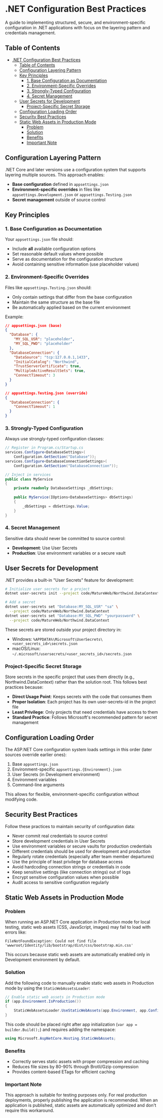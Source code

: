 # .NET Configuration Best Practices

A guide to implementing structured, secure, and environment-specific configuration in .NET applications
with focus on the layering pattern and credentials management.

## Table of Contents

- [.NET Configuration Best Practices](#net-configuration-best-practices)
  - [Table of Contents](#table-of-contents)
  - [Configuration Layering Pattern](#configuration-layering-pattern)
  - [Key Principles](#key-principles)
    - [1. Base Configuration as Documentation](#1-base-configuration-as-documentation)
    - [2. Environment-Specific Overrides](#2-environment-specific-overrides)
    - [3. Strongly-Typed Configuration](#3-strongly-typed-configuration)
    - [4. Secret Management](#4-secret-management)
  - [User Secrets for Development](#user-secrets-for-development)
    - [Project-Specific Secret Storage](#project-specific-secret-storage)
  - [Configuration Loading Order](#configuration-loading-order)
  - [Security Best Practices](#security-best-practices)
  - [Static Web Assets in Production Mode](#static-web-assets-in-production-mode)
    - [Problem](#problem)
    - [Solution](#solution)
    - [Benefits](#benefits)
    - [Important Note](#important-note)

## Configuration Layering Pattern

.NET Core and later versions use a configuration system that supports layering
multiple sources. This approach enables:

- **Base configuration** defined in `appsettings.json`
- **Environment-specific overrides** in files like `appsettings.Development.json`
  or `appsettings.Testing.json`
- **Secret management** outside of source control

## Key Principles

### 1. Base Configuration as Documentation

Your `appsettings.json` file should:
- Include **all** available configuration options
- Set reasonable default values where possible
- Serve as documentation for the configuration structure
- Avoid containing sensitive information (use placeholder values)

### 2. Environment-Specific Overrides

Files like `appsettings.Testing.json` should:
- Only contain settings that differ from the base configuration
- Maintain the same structure as the base file
- Be automatically applied based on the current environment

Example:
```json
// appsettings.json (base)
{
  "Database": {
    "MY_SQL_USR": "placeholder",
    "MY_SQL_PWD": "placeholder"
  },
  "DatabaseConnection": {
    "DataSource": "tcp:127.0.0.1,1433",
    "InitialCatalog": "Northwind",
    "TrustServerCertificate": true,
    "MultipleActiveResultSets": true,
    "ConnectTimeout": 3
  }
}

// appsettings.Testing.json (override)
{
  "DatabaseConnection": {
    "ConnectTimeout": 1
  }
}
```

### 3. Strongly-Typed Configuration

Always use strongly-typed configuration classes:

```csharp
// Register in Program.cs/Startup.cs
services.Configure<DatabaseSettings>(
    Configuration.GetSection("Database"));
services.Configure<DatabaseConnectionSettings>(
    Configuration.GetSection("DatabaseConnection"));

// Inject in services
public class MyService
{
    private readonly DatabaseSettings _dbSettings;
    
    public MyService(IOptions<DatabaseSettings> dbSettings)
    {
        _dbSettings = dbSettings.Value;
    }
}
```

### 4. Secret Management

Sensitive data should never be committed to source control:

- **Development**: Use User Secrets
- **Production**: Use environment variables or a secure vault

## User Secrets for Development

.NET provides a built-in "User Secrets" feature for development:

```bash
# Initialize user secrets for a project
dotnet user-secrets init --project code/MatureWeb/Northwind.DataContext

# Add a secret
dotnet user-secrets set "Database:MY_SQL_USR" "sa" \
  --project code/MatureWeb/Northwind.DataContext
dotnet user-secrets set "Database:MY_SQL_PWD" "yourpassword" \
  --project code/MatureWeb/Northwind.DataContext
```

These secrets are stored outside your project directory in:
- Windows: `%APPDATA%\Microsoft\UserSecrets\<user_secrets_id>\secrets.json`
- macOS/Linux: `~/.microsoft/usersecrets/<user_secrets_id>/secrets.json`

### Project-Specific Secret Storage

Store secrets in the specific project that uses them directly (e.g., Northwind.DataContext) rather
than the solution root. This follows best practices because:

- **Direct Usage Point**: Keeps secrets with the code that consumes them
- **Proper Isolation**: Each project has its own user-secrets-id in the project file
- **Least Privilege**: Only projects that need credentials have access to them
- **Standard Practice**: Follows Microsoft's recommended pattern for secret management

## Configuration Loading Order

The ASP.NET Core configuration system loads settings in this order
(later sources override earlier ones):

1. Base `appsettings.json`
2. Environment-specific `appsettings.{Environment}.json`
3. User Secrets (in Development environment)
4. Environment variables
5. Command-line arguments

This allows for flexible, environment-specific configuration without modifying code.

## Security Best Practices

Follow these practices to maintain security of configuration data:

- Never commit real credentials to source control
- Store development credentials in User Secrets
- Use environment variables or secure vaults for production credentials
- Different credentials should be used for development and production
- Regularly rotate credentials (especially after team member departures)
- Use the principle of least privilege for database access
- Avoid hardcoding connection strings or credentials in code
- Keep sensitive settings (like connection strings) out of logs
- Encrypt sensitive configuration values when possible
- Audit access to sensitive configuration regularly

## Static Web Assets in Production Mode

### Problem

When running an ASP.NET Core application in Production mode for local testing, static web assets
(CSS, JavaScript, images) may fail to load with errors like:

```
FileNotFoundException: Could not find file 'wwwroot/Identity/lib/bootstrap/dist/css/bootstrap.min.css'
```

This occurs because static web assets are automatically enabled only in Development environment by default.

### Solution

Add the following code to manually enable static web assets in Production mode by using the `StaticWebAssetsLoader`:

```csharp
// Enable static web assets in Production mode
if (app.Environment.IsProduction())
{
    StaticWebAssetsLoader.UseStaticWebAssets(app.Environment, app.Configuration);
}
```

This code should be placed right after app initialization (`var app = builder.Build();`) and requires adding the namespace:
```csharp
using Microsoft.AspNetCore.Hosting.StaticWebAssets;
```

### Benefits

- Correctly serves static assets with proper compression and caching
- Reduces file sizes by 80-90% through Brotli/Gzip compression
- Provides content-based ETags for efficient caching

### Important Note

This approach is suitable for testing purposes only. For real production deployments, properly
publishing the application is recommended. When an application is published, static assets are
automatically optimized and don't require this workaround.